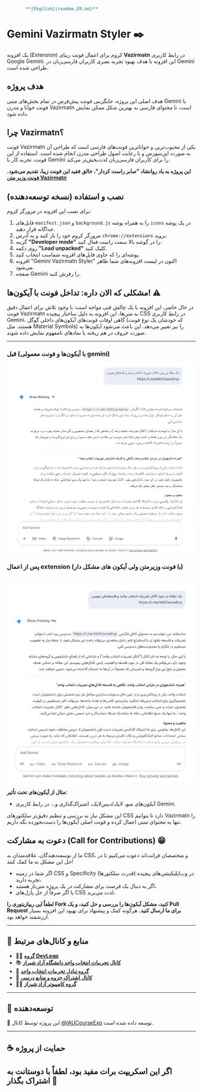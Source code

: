  ```markdown
        **[English](readme.EN.md)**
 ```

# Gemini Vazirmatn Styler ✒️

یک افزونه (Extension) کروم برای اعمال فونت زیبای **Vazirmatn** در رابط کاربری Google Gemini. این افزونه با هدف بهبود تجربه بصری کاربران فارسی‌زبان در Gemini طراحی شده است.

## هدف پروژه

هدف اصلی این پروژه، جایگزینی فونت پیش‌فرض در تمام بخش‌های متنی Gemini با فونت خوانا و مدرن Vazirmatn است، تا محتوای فارسی به بهترین شکل ممکن نمایش داده شود.

## چرا Vazirmatn؟

فونت Vazirmatn یکی از محبوب‌ترین و خواناترین فونت‌های فارسی است که طراحی آن به صورت اپن‌سورس و با رعایت اصول طراحی مدرن انجام شده است. استفاده از این فونت، تجربه کار با Gemini را برای کاربران فارسی‌زبان لذت‌بخش‌تر می‌کند.

**این پروژه به یاد روانشاد "صابر راست کردار"، خالق فقید این فونت زیبا، تقدیم می‌شود.**
**[فونت وزیر متن Vazirmatn](https://rastikerdar.github.io/vazirmatn/fa)**


## نصب و استفاده (نسخه توسعه‌دهنده)

برای نصب این افزونه در مرورگر کروم:

1.  فایل‌های `manifest.json` و `background.js` را به همراه پوشه `icons` در یک پوشه جداگانه قرار دهید.
2.  مرورگر کروم خود را باز کنید و به آدرس `chrome://extensions` بروید.
3.  گزینه **"Developer mode"** را در گوشه بالا سمت راست فعال کنید.
4.  روی دکمه **"Load unpacked"** کلیک کنید.
5.  پوشه‌ای را که حاوی فایل‌های افزونه شماست انتخاب کنید.
6.  افزونه "Gemini Vazirmatn Styler" اکنون در لیست افزونه‌های شما ظاهر می‌شود.
7.  صفحه Gemini را رفرش کنید.

## مشکلی که الان داره: تداخل فونت با آیکون‌ها! ⚠️

در حال حاضر، این افزونه با یک چالش فنی مواجه است:
با وجود تلاش برای اعمال دقیق فونت Vazirmatn به متن‌ها، این افزونه به دلیل ساختار پیچیده CSS در رابط کاربری Gemini، گاهی اوقات فونت‌های آیکون‌های داخلی گوگل (که خودشان یک نوع فونت هستند، مثل Material Symbols) را نیز تغییر می‌دهد. این باعث می‌شود آیکون‌ها به صورت حروف در هم ریخته یا نمادهای نامفهوم نمایش داده شوند.

---

### **قبل (با آیکون‌ها و فونت معمولی gemini)**

![تصویر قبل از اعمال صحیح استایل](before.png)

### **پس از اعمال extension (با فونت وزیرمتن ولی آیکون های مشکل دار)**

![تصویر پس از رفع مشکل آیکون‌ها](after.png)
---


**مثال از آیکون‌های تحت تأثیر:**

* آیکون‌های منو، لایک/دیس‌لایک، اشتراک‌گذاری و... در رابط کاربری Gemini.

این مشکل نیاز به بررسی و تنظیم دقیق‌تر سلکتورهای CSS دارد تا بتوانیم Vazirmatn را تنها به محتوای متنی اعمال کرده و فونت اصلی آیکون‌ها را دست‌نخورده نگه داریم.

## دعوت به مشارکت (Call for Contributions) 😁

ما از توسعه‌دهندگان، علاقه‌مندان به CSS، و متخصصان فرانت‌اند دعوت می‌کنیم تا در حل این مشکل به ما کمک کنند!

* اگر شما در زمینه CSS و Specificity (قدرت سلکتورها) در وب‌اپلیکیشن‌های پیچیده تجربه دارید،
* اگر به دنبال یک فرصت برای مشارکت در یک پروژه متن‌باز هستید،
* یا اگر صرفاً از حل پازل‌های CSS لذت می‌برید،

**لطفاً این ریپازیتوری را Fork کنید، مشکل آیکون‌ها را بررسی و حل کنید، و یک Pull Request برای ما ارسال کنید.**
هرگونه کمک و پیشنهاد برای بهبود این افزونه بسیار ارزشمند خواهد بود.

---

## 📢 منابع و کانال‌های مرتبط

- 🧑‍💻 **[گروه DevLeap](https://t.me/DevLeap)**
- 📚 **[کانال تجربیات انتخاب واحد دانشگاه آزاد شیراز](https://t.me/IAUCourseExp)**
- 👥 **[گروه تبادل تجربیات انتخاب واحد](https://t.me/IAUCourseExpGroup)**
- 📘 **[کانال اشتراک جزوه و منابع درسی](https://t.me/jozveiau)**
- 👨‍🏫 **[گروه کامپیوتر آزاد شیراز](https://t.me/computeriaushz)**

---


## 🤖 توسعه‌دهنده

📌 این پروژه توسط کانال [@IAUCourseExp](https://t.me/IAUCourseExp) توسعه داده شده است.

---

## ☕ حمایت از پروژه

اگر این اسکریپت برات مفید بود، لطفاً با دوستانت به اشتراک بگذار 💙
---
